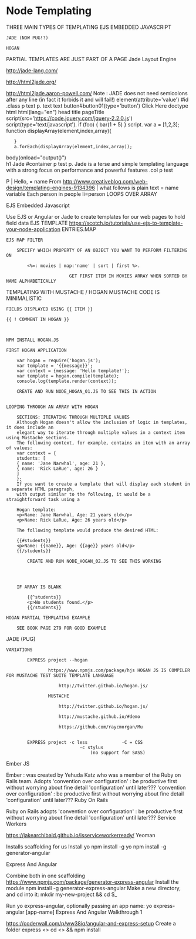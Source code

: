 # Node Templating


THREE MAIN TYPES OF TEMPLATING
	EJS EMBEDDED JAVASCRIPT
	
	JADE (NOW PUG!?)
	
	HOGAN
	
PARTIAL TEMPLATES ARE JUST PART OF A PAGE
Jade Layout Engine

http://jade-lang.com/
	
http://html2jade.org/
		
http://html2jade.aaron-powell.com/
Note : JADE does not need semicolons after any line (in fact it forbids it and will fail!)
element(attribute='value')
#id
.class
p text
p.
 text
 text
button#button01(type='button') Click Here
doctype html
html(lang="en")
  head
	title pageTitle
	script(src='https://code.jquery.com/jquery-2.2.0.js')
	script(type='text/javascript').
	  if (foo) {
		 bar(1 + 5)
	  }
	script.
	   var a = [1,2,3];
	   function displayArray(element,index,array){
		 
	   }
	   a.forEach(displayArray(element,index,array));
  body(onload="output()")  
	h1 Jade
	#container
		p test
	p.
		Jade is a terse and simple
		templating language with a
		strong focus on performance
		and powerful features
	.col
	  p test
  
	 
P
| Hello,
 = name
From http://www.creativebloq.com/web-design/templating-engines-9134396 
|   what follows is plain text
= name    variable
Each person in people
li=person
         LOOPS OVER ARRAY

EJS Embedded Javascript

Use EJS or Angular or Jade to create templates for our web pages to hold field data
EJS TEMPLATE
https://scotch.io/tutorials/use-ejs-to-template-your-node-application
	ENTRIES.MAP 
	
	EJS MAP FILTER
	
		SPECIFY WHICH PROPERTY OF AN OBJECT YOU WANT TO PERFORM FILTERING ON
		
			<%=: movies | map:'name' | sort | first %>.          
			
							GET FIRST ITEM IN MOVIES ARRAY WHEN SORTED BY NAME ALPHABETICALLY
TEMPLATING WITH MUSTACHE / HOGAN
	MUSTACHE CODE IS MINIMALISTIC
	
	FIELDS DISPLAYED USING {{ ITEM }}
	
	{{ ! COMMENT IN HOGAN }}
	
	
	
	NPM INSTALL HOGAN.JS
	
	FIRST HOGAN APPLICATION
	
		var hogan = require('hogan.js');
		var template = '{{message}}';
		var context = {message: 'Hello template!'};
		var template = hogan.compile(template);
		console.log(template.render(context));
		
		CREATE AND RUN NODE_HOGAN_01.JS TO SEE THIS IN ACTION
	
	
	LOOPING THROUGH AN ARRAY WITH HOGAN
	
		SECTIONS: ITERATING THROUGH MULTIPLE VALUES
		Although Hogan doesn't allow the inclusion of logic in templates, it does include an
		elegant way to iterate through multiple values in a context item using Mustache sections.
		The following context, for example, contains an item with an array of values:
		var context = {
		students: [
		{ name: 'Jane Narwhal', age: 21 },
		{ name: 'Rick LaRue', age: 26 }
		]
		};
		If you want to create a template that will display each student in a separate HTML paragraph,
		with output similar to the following, it would be a straightforward task using a
		
		Hogan template:
		<p>Name: Jane Narwhal, Age: 21 years old</p>
		<p>Name: Rick LaRue, Age: 26 years old</p>
		
		The following template would produce the desired HTML:
		
		{{#students}}
		<p>Name: {{name}}, Age: {{age}} years old</p>
		{{/students}}
		
			CREATE AND RUN NODE_HOGAN_02.JS TO SEE THIS WORKING
			
			
		
		
		IF ARRAY IS BLANK
		
			{{^students}}
			<p>No students found.</p>
			{{/students}}
			
	HOGAN PARTIAL TEMPLATING EXAMPLE
	
		SEE BOOK PAGE 279 FOR GOOD EXAMPLE
		
	
JADE  (PUG)

	VARIATIONS
	
			EXPRESS project --hogan 
					
					https://www.npmjs.com/package/hjs HOGAN JS IS COMPILER FOR MUSTACHE TEST SUITE TEMPLATE LANGUAGE
					
						http://twitter.github.io/hogan.js/
						
					MUSTACHE
					
						http://twitter.github.io/hogan.js/ 
						
						http://mustache.github.io/#demo
						
						https://github.com/raycmorgan/Mu
						
			
			EXPRESS project -c less             -C = CSS
								-c stylus                    
									(no support for SASS)
Ember JS

Ember : was created by Yehuda Katz who was a member of the Ruby on Rails team.   Adopts 'convention over configuration' : be productive first without worrying about fine detail 'configuration' until later???
'convention over configuration' : be productive first without worrying about fine detail 'configuration' until later???
Ruby On Rails

Ruby on Rails adopts 'convention over configuration' : be productive first without worrying about fine detail 'configuration' until later???
Service Workers

https://jakearchibald.github.io/isserviceworkerready/
Yeoman

Installs scaffolding for us
Install yo
npm install -g yo
npm install -g generator-angular 
		
		
Express And Angular

		
		
	
Combine both in one scaffolding
https://www.npmjs.com/package/generator-express-angular
Install the module
	npm install -g generator-express-angular
Make a new directory, and cd into it:
	mkdir my-new-project && cd $_
		
	
Run yo express-angular, optionally passing an app name:
yo express-angular [app-name]
Express And Angular Walkthrough 1

https://coderwall.com/p/ww38iq/angular-and-express-setup
Create a folder
express <<appname>>
cd <<appname>> && npm install    
	
	
	
	